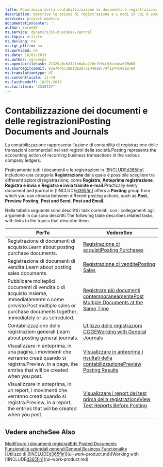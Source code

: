 ```yaml
---
title: Panoramica della contabilizzazione di documenti e registrazioni | Documenti Microsoft
description: Descrive le azioni di registrazione e i modi in cui è possibile contabilizzare documenti e registrazioni.
services: project-madeira
documentationcenter: ''
author: SorenGP
ms.service: dynamics365-business-central
ms.topic: article
ms.devlang: na
ms.tgt_pltfrm: na
ms.workload: na
ms.date: 10/01/2019
ms.author: sgroespe
ms.openlocfilehash: 21329a8c6232fe0aba2f0ef99cc58ce4ea699d68
ms.sourcegitcommit: 02e704bc3e01d62072144919774f1244c42827e4
ms.translationtype: HT
ms.contentlocale: it-CH
ms.lasthandoff: 10/01/2019
ms.locfileid: "2310727"
---
```

# <a name="posting-documents-and-journals"></a><span data-ttu-id="66e68-103">Contabilizzazione dei documenti e delle registrazioni</span><span class="sxs-lookup"><span data-stu-id="66e68-103">Posting Documents and Journals</span></span>
<span data-ttu-id="66e68-104">La contabilizzazione rappresenta l'azione di contabilità di registrazione delle transazioni commerciali nei vari registri della società.</span><span class="sxs-lookup"><span data-stu-id="66e68-104">Posting represents the accounting action of recording business transactions in the various company ledgers.</span></span>

<span data-ttu-id="66e68-105">Praticamente tutti i documenti e le registrazioni in [!INCLUDE[d365fin](includes/d365fin_md.md)] includono una categoria **Registrazione** dalla quale è possibile scegliere tra differenti azioni di registrazione, come **Registra**, **Anteprima registrazione**, **Registra e invia** e **Registra e invia tramite e-mail**.</span><span class="sxs-lookup"><span data-stu-id="66e68-105">Practically every document and journal in [!INCLUDE[d365fin](includes/d365fin_md.md)] offers a **Posting** group from which you can choose between different posting actions, such as **Post**, **Preview Posting**, **Post and Send**, **Post and Email**.</span></span>

<span data-ttu-id="66e68-106">Nella tabella seguente sono descritti i task correlati, con i collegamenti agli argomenti in cui sono descritti.</span><span class="sxs-lookup"><span data-stu-id="66e68-106">The following table describes related tasks, with links to the topics that describe them.</span></span>

| <span data-ttu-id="66e68-107">Per</span><span class="sxs-lookup"><span data-stu-id="66e68-107">To</span></span> | <span data-ttu-id="66e68-108">Vedere</span><span class="sxs-lookup"><span data-stu-id="66e68-108">See</span></span> |
| --- | --- |
| <span data-ttu-id="66e68-109">Registrazione di documenti di acquisto.</span><span class="sxs-lookup"><span data-stu-id="66e68-109">Learn about posting purchase documents.</span></span> |[<span data-ttu-id="66e68-110">Registrazione di acquisti</span><span class="sxs-lookup"><span data-stu-id="66e68-110">Posting Purchases</span></span>](ui-post-purchases.md) |
| <span data-ttu-id="66e68-111">Registrazione di documenti di vendita.</span><span class="sxs-lookup"><span data-stu-id="66e68-111">Learn about posting sales documents.</span></span> |[<span data-ttu-id="66e68-112">Registrazione di vendite</span><span class="sxs-lookup"><span data-stu-id="66e68-112">Posting Sales</span></span>](ui-post-sales.md) |
| <span data-ttu-id="66e68-113">Pubblicare molteplici documenti di vendita o di acquisto insieme, immediatamente o come previsto.</span><span class="sxs-lookup"><span data-stu-id="66e68-113">Post multiple sales or purchase documents together, immediately or as scheduled.</span></span>|[<span data-ttu-id="66e68-114">Registrare più documenti contemporaneamente</span><span class="sxs-lookup"><span data-stu-id="66e68-114">Post Multiple Documents at the Same Time</span></span>](ui-batch-posting.md)|
| <span data-ttu-id="66e68-115">Contabilizzazione delle registrazioni generali.</span><span class="sxs-lookup"><span data-stu-id="66e68-115">Learn about posting general journals.</span></span> |[<span data-ttu-id="66e68-116">Utilizzo delle registrazioni COGE</span><span class="sxs-lookup"><span data-stu-id="66e68-116">Working with General Journals</span></span>](ui-work-general-journals.md) |
| <span data-ttu-id="66e68-117">Visualizzare in anteprima, in una pagina, i movimenti che verranno creati quando si registra.</span><span class="sxs-lookup"><span data-stu-id="66e68-117">Preview, in a page, the entries that will be created when you post.</span></span> |[<span data-ttu-id="66e68-118">Visualizzare in anteprima i risultati della contabilizzazione</span><span class="sxs-lookup"><span data-stu-id="66e68-118">Preview Posting Results</span></span>](ui-how-preview-post-results.md) |
| <span data-ttu-id="66e68-119">Visualizzare in anteprima, in un report, i movimenti che verranno creati quando si registra.</span><span class="sxs-lookup"><span data-stu-id="66e68-119">Preview, in a report, the entries that will be created when you post.</span></span> |[<span data-ttu-id="66e68-120">Visualizzare i report dei test prima della registrazione</span><span class="sxs-lookup"><span data-stu-id="66e68-120">View Test Reports Before Posting</span></span>](ui-how-view-test-reports-posting.md) |

## <a name="see-also"></a><span data-ttu-id="66e68-121">Vedere anche</span><span class="sxs-lookup"><span data-stu-id="66e68-121">See Also</span></span>
[<span data-ttu-id="66e68-122">Modificare i documenti registrati</span><span class="sxs-lookup"><span data-stu-id="66e68-122">Edit Posted Documents</span></span>](across-edit-posted-document.md)  
[<span data-ttu-id="66e68-123">Funzionalità aziendali generali</span><span class="sxs-lookup"><span data-stu-id="66e68-123">General Business Functionality</span></span>](ui-across-business-areas.md)  
<span data-ttu-id="66e68-124">[Utilizzo di [!INCLUDE[d365fin](includes/d365fin_md.md)]](ui-work-product.md)</span><span class="sxs-lookup"><span data-stu-id="66e68-124">[Working with [!INCLUDE[d365fin](includes/d365fin_md.md)]](ui-work-product.md)</span></span>

